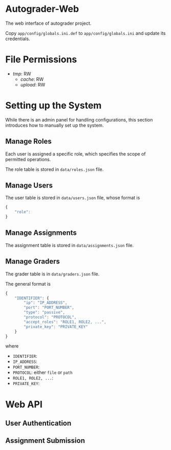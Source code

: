 Autograder-Web
==============

The web interface of autograder project.

Copy `app/config/globals.ini.def` to `app/config/globals.ini` and update its credentials.

File Permissions
================
 * *tmp*: RW
	 * *cache*: RW
	 * *upload*: RW

Setting up the System
=====================

While there is an admin panel for handling configurations, this 
section introduces how to manually set up the system.

## Manage Roles

Each user is assigned a specific role, which specifies the scope of permitted operations.

The role table is stored in `data/roles.json` file.

## Manage Users

The user table is stored in `data/users.json` file, whose format is 

```javascript
{
	"role":
}
```

## Manage Assignments

The assignment table is stored in `data/assignments.json` file.

## Manage Graders

The grader table is in `data/graders.json` file.

The general format is

```javascript
{
	"IDENTIFIER": {
		"ip": "IP_ADDRESS",
		"port": "PORT_NUMBER",
		"type": "passive",
		"protocol": "PROTOCOL",
		"accept_roles": "ROLE1, ROLE2, ...",
		"private_key": "PRIVATE_KEY"
	}
}
```

where

 * `IDENTIFIER`:
 * `IP_ADDRESS`:
 * `PORT_NUMBER`:
 * `PROTOCOL`: either `file` or `path`
 * `ROLE1, ROLE2, ...`: 
 * `PRIVATE_KEY`: 

Web API
=======

## User Authentication

## Assignment Submission

